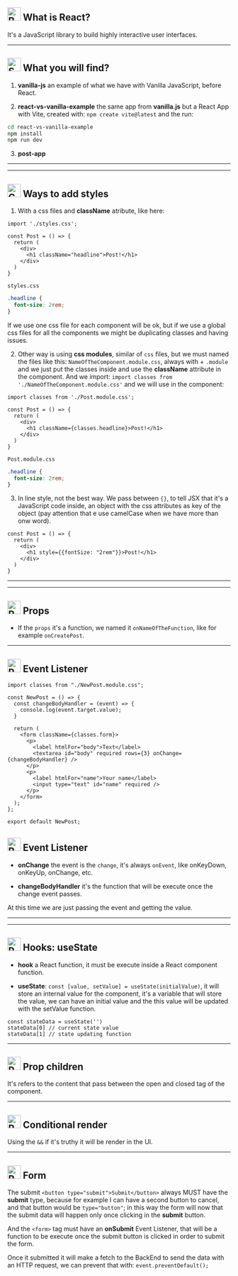 ## <img width="30" height="30" src="https://img.icons8.com/bubbles/30/react.png" alt="React"/> What is React?

It's a JavaScript library to build highly interactive user interfaces.

---

## <img width="30" height="30" src="https://img.icons8.com/3d-fluency/30/search.png" alt="Search"/> What you will find?

1. **vanilla-js** an example of what we have with Vanilla JavaScript, before React.

2. **react-vs-vanilla-example** the same app from **vanilla.js** but a React App with Vite, created with: `npm create vite@latest` and the run:

```BASH
cd react-vs-vanilla-example
npm install
npm run dev
```

3. **post-app**

---

---

## <img width="30" height="30" src="https://img.icons8.com/external-others-bomsymbols-/30/external-colors-flat-02-digital-design-others-bomsymbols-.png" alt="Color palette"/> Ways to add styles

1. With a css files and **className** atribute, like here:

```JSX
import './styles.css';

const Post = () => {
  return (
    <div>
      <h1 className="headline">Post!</h1>
    </div>
  )
}
```

`styles.css`

```CSS
.headline {
  font-size: 2rem;
}
```

If we use one css file for each component will be ok, but if we use a global css files for all the components we might be duplicating classes and having issues.

2. Other way is using **css modules**, similar of `css` files, but we must named the files like this: `NameOfTheComponent.module.css`, always with + `.module` and we just put the classes inside and use the **className** attribute in the component. And we import: `import classes from './NameOfTheComponent.module.css'` and we will use in the component:

```JSX
import classes from './Post.module.css';

const Post = () => {
  return (
    <div>
      <h1 className={classes.headline}>Post!</h1>
    </div>
  )
}
```

`Post.module.css`

```CSS
.headline {
  font-size: 2rem;
}
```

3. In line style, not the best way. We pass between `{}`, to tell JSX that it's a JavaScript code inside, an object with the css attributes as key of the object (pay attention that e use camelCase when we have more than onw word).

```JSX
const Post = () => {
  return (
    <div>
      <h1 style={{fontSize: "2rem"}}>Post!</h1>
    </div>
  )
}
```

---

---

## <img width="30" height="30" src="https://img.icons8.com/bubbles/30/react.png" alt="React"/> Props


- If the `props` it's a function, we named it `onNameOfTheFunction`, like for example `onCreatePost`.

---

## <img width="30" height="30" src="https://img.icons8.com/bubbles/30/react.png" alt="React"/> Event Listener

```JSX
import classes from "./NewPost.module.css";

const NewPost = () => {
  const changeBodyHandler = (event) => {
    console.log(event.target.value);
  }

  return (
    <form className={classes.form}>
      <p>
        <label htmlFor="body">Text</label>
        <textarea id="body" required rows={3} onChange={changeBodyHandler} />
      </p>
      <p>
        <label htmlFor="name">Your name</label>
        <input type="text" id="name" required />
      </p>
    </form>
  );
};

export default NewPost;
```

## <img width="30" height="30" src="https://img.icons8.com/bubbles/30/react.png" alt="React"/> Event Listener

- **onChange** the event is the `change`, it's always `onEvent`, like onKeyDown, onKeyUp, onChange, etc.

- **changeBodyHandler** it's the function that will be execute once the change event passes.

At this time we are just passing the event and getting the value.

---

---

## <img width="30" height="30" src="https://img.icons8.com/bubbles/30/react.png" alt="React"/> Hooks: useState

- **hook** a React function, it must be execute inside a React component function.

- **useState**: `const [value, setValue] = useState(initialValue)`, it will store an internal value for the component, it's a variable that will store the value, we can have an initial value and the this value will be updated with the setValue function.

```JSX
const stateData = useState('')
stateData[0] // current state value
stateData[1] // state updating function
```

---

## <img width="30" height="30" src="https://img.icons8.com/bubbles/30/react.png" alt="React"/> Prop children

It's refers to the content that pass between the open and closed tag of the component.

---


## <img width="30" height="30" src="https://img.icons8.com/bubbles/30/react.png" alt="React"/> Conditional render

Using the `&&` if it's truthy it will be render in the UI.

---

## <img width="30" height="30" src="https://img.icons8.com/bubbles/30/react.png" alt="React"/> Form

The submit `<button type="submit">Submit</button>` always MUST have the **submit** type, because for example I can have a second button to cancel, and that button would be `type="button"`; in this way the form will now that the submit data will happen only once clicking in the **submit** button.

And the ``<form>`` tag must have an **onSubmit** Event Listener, that will be a function to be execute once the submit button is clicked in order to submit the form.

Once it submitted it will make a fetch to the BackEnd to send the data with an HTTP request, we can prevent that with: `event.preventDefault();`